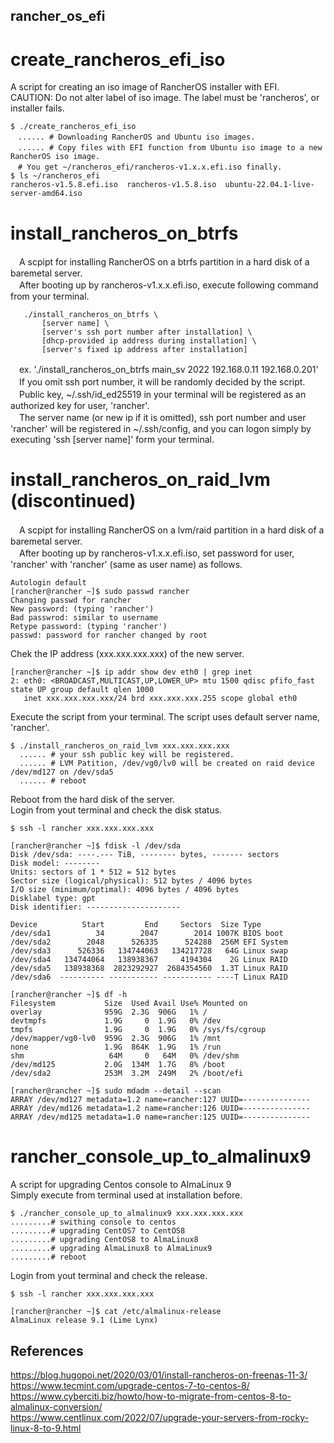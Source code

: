 ## rancher_os_efi
# create_rancheros_efi_iso
  A script for creating an iso image of RancherOS installer with EFI.<br>
  CAUTION: Do not alter label of iso image. The label must be 'rancheros', or installer fails.<br>
  ```
  $ ./create_rancheros_efi_iso
  　...... # Downloading RancherOS and Ubuntu iso images.
  　...... # Copy files with EFI function from Ubuntu iso image to a new RancherOS iso image.
  　# You get ~/rancheros_efi/rancheros-v1.x.x.efi.iso finally.
  $ ls ~/rancheros_efi
  rancheros-v1.5.8.efi.iso  rancheros-v1.5.8.iso  ubuntu-22.04.1-live-server-amd64.iso
  ```
# install_rancheros_on_btrfs
　A scpipt for installing RancherOS on a btrfs partition in a hard disk of a baremetal server.<br>
　After booting up by rancheros-v1.x.x.efi.iso, execute following command from your terminal.
 ```
	./install_rancheros_on_btrfs \
		[server name] \
		[server's ssh port number after installation] \
		[dhcp-provided ip address during installation] \
		[server's fixed ip address after installation]
 ```
　ex. './install_rancheros_on_btrfs main_sv 2022 192.168.0.11 192.168.0.201'<br>
　If you omit ssh port number, it will be randomly decided by the script.<br>
　Public key, ~/.ssh/id_ed25519 in your terminal will be registered as an authorized key for user, 'rancher'.<br>
　The server name (or new ip if it is omitted), ssh port number and user 'rancher' will be registered in ~/.ssh/config, and you can logon simply by executing 'ssh [server name]' form your terminal.

# install_rancheros_on_raid_lvm (discontinued)
　A scpipt for installing RancherOS on a lvm/raid partition in a hard disk of a baremetal server.<br>
　After booting up by rancheros-v1.x.x.efi.iso, set password for user, 'rancher' with 'rancher' (same as user name) as follows.
 ```
 Autologin default
 [rancher@rancher ~]$ sudo passwd rancher
 Changing passwd for rancher
 New password: (typing 'rancher')
 Bad passwrod: similar to username
 Retype password: (typing 'rancher')
 passwd: password for rancher changed by root
 ```
 Chek the IP address (xxx.xxx.xxx.xxx) of the new server.
 ```
 [rancher@rancher ~]$ ip addr show dev eth0 | grep inet
 2: eth0: <BROADCAST,MULTICAST,UP,LOWER_UP> mtu 1500 qdisc pfifo_fast state UP group default qlen 1000
    inet xxx.xxx.xxx.xxx/24 brd xxx.xxx.xxx.255 scope global eth0
 ```
 Execute the script from your terminal. The script uses default server name, 'rancher'.
 ```
 $ ./install_rancheros_on_raid_lvm xxx.xxx.xxx.xxx
   ...... # your ssh public key will be registered.
   ...... # LVM Patition, /dev/vg0/lv0 will be created on raid device /dev/md127 on /dev/sda5
   ...... # reboot
 ```
 Reboot from the hard disk of the server.<br>
 Login from yout terminal and check the disk status.<br>
 ```
 $ ssh -l rancher xxx.xxx.xxx.xxx
 
[rancher@rancher ~]$ fdisk -l /dev/sda
Disk /dev/sda: ----.--- TiB, -------- bytes, ------- sectors
Disk model: --------
Units: sectors of 1 * 512 = 512 bytes
Sector size (logical/physical): 512 bytes / 4096 bytes
I/O size (minimum/optimal): 4096 bytes / 4096 bytes
Disklabel type: gpt
Disk identifier: ---------------------

Device          Start         End     Sectors  Size Type
/dev/sda1          34        2047        2014 1007K BIOS boot
/dev/sda2        2048      526335      524288  256M EFI System
/dev/sda3      526336   134744063   134217728   64G Linux swap
/dev/sda4   134744064   138938367     4194304    2G Linux RAID
/dev/sda5   138938368  2823292927  2684354560  1.3T Linux RAID
/dev/sda6  ---------- ----------- ----------- ----T Linux RAID

[rancher@rancher ~]$ df -h
Filesystem           Size  Used Avail Use% Mounted on
overlay              959G  2.3G  906G   1% /
devtmpfs             1.9G     0  1.9G   0% /dev
tmpfs                1.9G     0  1.9G   0% /sys/fs/cgroup
/dev/mapper/vg0-lv0  959G  2.3G  906G   1% /mnt
none                 1.9G  864K  1.9G   1% /run
shm                   64M     0   64M   0% /dev/shm
/dev/md125           2.0G  134M  1.7G   8% /boot
/dev/sda2            253M  3.2M  249M   2% /boot/efi

[rancher@rancher ~]$ sudo mdadm --detail --scan
ARRAY /dev/md127 metadata=1.2 name=rancher:127 UUID=---------------
ARRAY /dev/md126 metadata=1.2 name=rancher:126 UUID=---------------
ARRAY /dev/md125 metadata=1.0 name=rancher:125 UUID=---------------

```

# rancher_console_up_to_almalinux9
A script for upgrading Centos console to AlmaLinux 9<br>
Simply execute from terminal used at installation before.
```
$ ./rancher_console_up_to_almalinux9 xxx.xxx.xxx.xxx
.........# swithing console to centos
.........# upgrading CentOS7 to CentOS8
.........# upgrading CentOS8 to AlmaLinux8
.........# upgrading AlmaLinux8 to AlmaLinux9
.........# reboot
```
Login from yout terminal and check the release.<br>
```
$ ssh -l rancher xxx.xxx.xxx.xxx

[rancher@rancher ~]$ cat /etc/almalinux-release
AlmaLinux release 9.1 (Lime Lynx)
```
## References
https://blog.hugopoi.net/2020/03/01/install-rancheros-on-freenas-11-3/<br>
https://www.tecmint.com/upgrade-centos-7-to-centos-8/<br>
https://www.cyberciti.biz/howto/how-to-migrate-from-centos-8-to-almalinux-conversion/<br>
https://www.centlinux.com/2022/07/upgrade-your-servers-from-rocky-linux-8-to-9.html<br>
